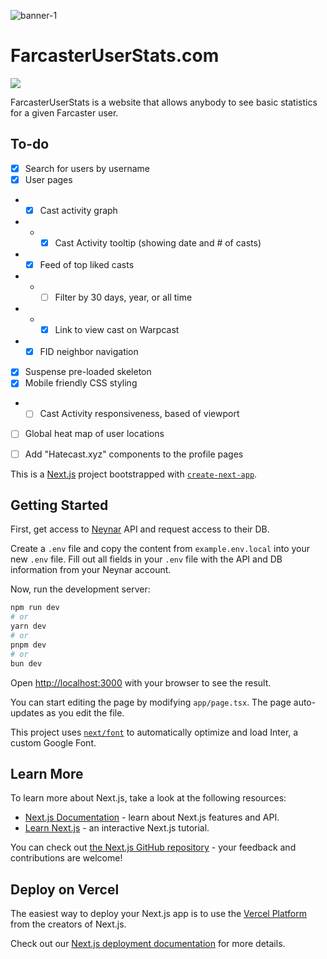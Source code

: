 ![banner-1](https://i.imgur.com/Efvc3cy.png)
# FarcasterUserStats.com
![](https://img.shields.io/github/last-commit/mattwelter/farcaster-user-stats)

FarcasterUserStats is a website that allows anybody to see basic statistics for a given Farcaster user.

## To-do
- [x] Search for users by username
- [x] User pages
- - [x] Cast activity graph
- - - [x] Cast Activity tooltip (showing date and # of casts)
- - [x] Feed of top liked casts
- - - [ ] Filter by 30 days, year, or all time
- - - [x] Link to view cast on Warpcast
- - [x] FID neighbor navigation
- [x] Suspense pre-loaded skeleton
- [x] Mobile friendly CSS styling
- - [ ] Cast Activity responsiveness, based of viewport
- [ ] Global heat map of user locations
- [ ] Add "Hatecast.xyz" components to the profile pages


This is a [Next.js](https://nextjs.org/) project bootstrapped with [`create-next-app`](https://github.com/vercel/next.js/tree/canary/packages/create-next-app).

## Getting Started

First, get access to [Neynar](https://neynar.xyz/) API and request access to their DB.  

Create a `.env` file and copy the content from `example.env.local` into your new `.env` file. Fill out all fields in your `.env` file with the API and DB information from your Neynar account.

Now, run the development server:

```bash
npm run dev
# or
yarn dev
# or
pnpm dev
# or
bun dev
```

Open [http://localhost:3000](http://localhost:3000) with your browser to see the result.

You can start editing the page by modifying `app/page.tsx`. The page auto-updates as you edit the file.

This project uses [`next/font`](https://nextjs.org/docs/basic-features/font-optimization) to automatically optimize and load Inter, a custom Google Font.

## Learn More

To learn more about Next.js, take a look at the following resources:

- [Next.js Documentation](https://nextjs.org/docs) - learn about Next.js features and API.
- [Learn Next.js](https://nextjs.org/learn) - an interactive Next.js tutorial.

You can check out [the Next.js GitHub repository](https://github.com/vercel/next.js/) - your feedback and contributions are welcome!

## Deploy on Vercel

The easiest way to deploy your Next.js app is to use the [Vercel Platform](https://vercel.com/new?utm_medium=default-template&filter=next.js&utm_source=create-next-app&utm_campaign=create-next-app-readme) from the creators of Next.js.

Check out our [Next.js deployment documentation](https://nextjs.org/docs/deployment) for more details.
